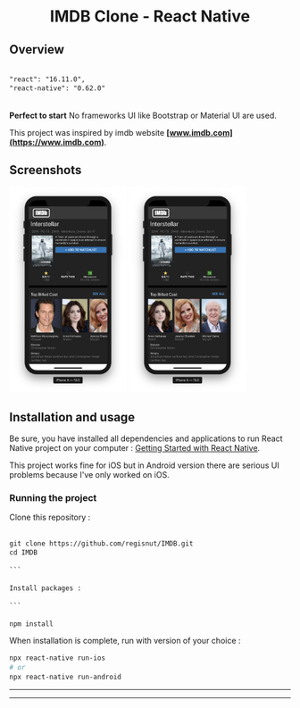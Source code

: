 <h1 align="center">
	IMDB Clone - React Native
</h1>

## Overview

######

    "react": "16.11.0",
    "react-native": "0.62.0"

######

**Perfect to start**
No frameworks UI like Bootstrap or Material UI are used.

This project was inspired by imdb website **[www.imdb.com](https://www.imdb.com)**.

## Screenshots

<img
		width="210"
		alt="Capture 1"
		src="https://github.com/Regisnut/IMDB/blob/master/preview/Imdb2.png">
<img
		width="210"
		alt="Capture 2"
		src="https://github.com/Regisnut/IMDB/blob/master/preview/Imdb3.png">

## Installation and usage

Be sure, you have installed all dependencies and applications to run React Native project on your computer : [Getting Started with React Native](https://facebook.github.io/react-native/docs/getting-started).

This project works fine for iOS but in Android version there are serious UI problems because I've only worked on iOS.

### Running the project

Clone this repository :

````

git clone https://github.com/regisnut/IMDB.git
cd IMDB

```

Install packages :

```

npm install

````

When installation is complete, run with version of your choice :

```bash
npx react-native run-ios
# or
npx react-native run-android
```

---

---
